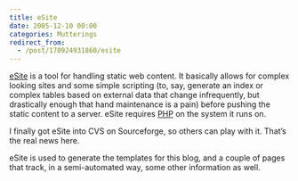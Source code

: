 ```yaml
---
title: eSite
date: 2005-12-10 00:00
categories: Mutterings
redirect_from:
  - /post/170924931860/esite
---
```

[eSite](https://esite.sf.net) is a tool for handling static web content. It basically allows for complex looking sites and some simple scripting (to, say, generate an index or complex tables based on external data that change infrequently, but drastically enough that hand maintenance is a pain) before pushing the static content to a server. eSite requires [PHP](https://www.php.net) on the system it runs on.

I finally got eSite into CVS on Sourceforge, so others can play with it. That&rsquo;s the real news here.

eSite is used to generate the templates for this blog, and a couple of pages that track, in a semi-automated way, some other information as well.
